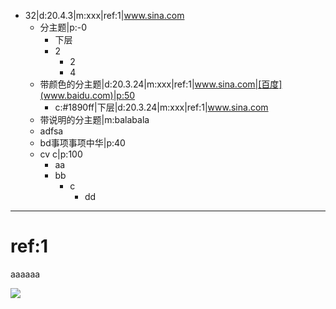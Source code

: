- 32|d:20.4.3|m:xxx|ref:1|www.sina.com
	- 分主题|p:-0
		- 下层
		- 2
			- 2
			- 4
	- 带颜色的分主题|d:20.3.24|m:xxx|ref:1|www.sina.com|[百度](www.baidu.com)|p:50
		- c:#1890ff|下层|d:20.3.24|m:xxx|ref:1|www.sina.com
	- 带说明的分主题|m:balabala
	- adfsa
	- bd事项事项中华|p:40
	- cv c|p:100
		- aa
		- bb
			- c
				- dd
	
	
	
***
# ref:1
aaaaaa

![](./imgs/new.png)